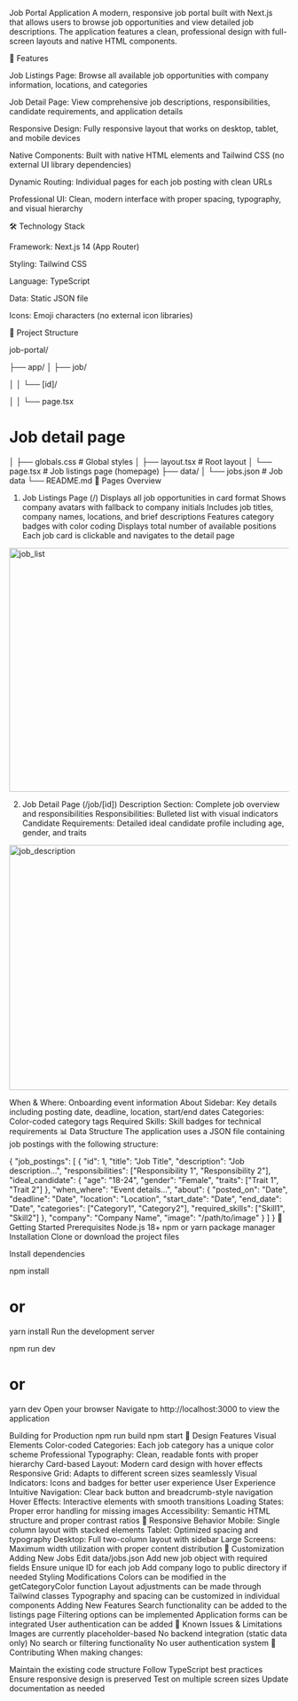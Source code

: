 Job Portal Application
A modern, responsive job portal built with Next.js that allows users to browse job opportunities and view detailed job descriptions. The application features a clean, professional design with full-screen layouts and native HTML components.

🚀 Features

Job Listings Page: Browse all available job opportunities with company information, locations, and categories

Job Detail Page: View comprehensive job descriptions, responsibilities, candidate requirements, and application details

Responsive Design: Fully responsive layout that works on desktop, tablet, and mobile devices

Native Components: Built with native HTML elements and Tailwind CSS (no external UI library dependencies)

Dynamic Routing: Individual pages for each job posting with clean URLs

Professional UI: Clean, modern interface with proper spacing, typography, and visual hierarchy

🛠️ Technology Stack

Framework: Next.js 14 (App Router)

Styling: Tailwind CSS

Language: TypeScript

Data: Static JSON file

Icons: Emoji characters (no external icon libraries)

📁 Project Structure

job-portal/

├── app/
│   ├── job/

│   │   └── [id]/

│   │       └── page.tsx  
# Job detail page
│   ├── globals.css               # Global styles
│   ├── layout.tsx               # Root layout
│   └── page.tsx                 # Job listings page (homepage)
├── data/
│   └── jobs.json                # Job data
└── README.md
🎯 Pages Overview
1. Job Listings Page (/)
Displays all job opportunities in card format
Shows company avatars with fallback to company initials
Includes job titles, company names, locations, and brief descriptions
Features category badges with color coding
Displays total number of available positions
Each job card is clickable and navigates to the detail page  
<img width="830" height="440" alt="job_list" src="https://github.com/user-attachments/assets/7bb5c601-df90-44b0-8a38-1b7499eaf740" />

2. Job Detail Page (/job/[id])
Description Section: Complete job overview and responsibilities
Responsibilities: Bulleted list with visual indicators
Candidate Requirements: Detailed ideal candidate profile including age, gender, and traits
<img width="851" height="442" alt="job_description" src="https://github.com/user-attachments/assets/a1604897-9a2b-4a2b-8a58-075f9ddbbe25" />

When & Where: Onboarding event information
About Sidebar: Key details including posting date, deadline, location, start/end dates
Categories: Color-coded category tags
Required Skills: Skill badges for technical requirements
📊 Data Structure
The application uses a JSON file containing job postings with the following structure:

{
  "job_postings": [
    {
      "id": 1,
      "title": "Job Title",
      "description": "Job description...",
      "responsibilities": ["Responsibility 1", "Responsibility 2"],
      "ideal_candidate": {
        "age": "18-24",
        "gender": "Female",
        "traits": ["Trait 1", "Trait 2"]
      },
      "when_where": "Event details...",
      "about": {
        "posted_on": "Date",
        "deadline": "Date",
        "location": "Location",
        "start_date": "Date",
        "end_date": "Date",
        "categories": ["Category1", "Category2"],
        "required_skills": ["Skill1", "Skill2"]
      },
      "company": "Company Name",
      "image": "/path/to/image"
    }
  ]
}
🚀 Getting Started
Prerequisites
Node.js 18+
npm or yarn package manager
Installation
Clone or download the project files

Install dependencies

npm install
# or
yarn install
Run the development server

npm run dev
# or
yarn dev
Open your browser Navigate to http://localhost:3000 to view the application

Building for Production
npm run build
npm start
🎨 Design Features
Visual Elements
Color-coded Categories: Each job category has a unique color scheme
Professional Typography: Clean, readable fonts with proper hierarchy
Card-based Layout: Modern card design with hover effects
Responsive Grid: Adapts to different screen sizes seamlessly
Visual Indicators: Icons and badges for better user experience
User Experience
Intuitive Navigation: Clear back button and breadcrumb-style navigation
Hover Effects: Interactive elements with smooth transitions
Loading States: Proper error handling for missing images
Accessibility: Semantic HTML structure and proper contrast ratios
📱 Responsive Behavior
Mobile: Single column layout with stacked elements
Tablet: Optimized spacing and typography
Desktop: Full two-column layout with sidebar
Large Screens: Maximum width utilization with proper content distribution
🔧 Customization
Adding New Jobs
Edit data/jobs.json
Add new job object with required fields
Ensure unique ID for each job
Add company logo to public directory if needed
Styling Modifications
Colors can be modified in the getCategoryColor function
Layout adjustments can be made through Tailwind classes
Typography and spacing can be customized in individual components
Adding New Features
Search functionality can be added to the listings page
Filtering options can be implemented
Application forms can be integrated
User authentication can be added
🐛 Known Issues & Limitations
Images are currently placeholder-based
No backend integration (static data only)
No search or filtering functionality
No user authentication system
🤝 Contributing
When making changes:

Maintain the existing code structure
Follow TypeScript best practices
Ensure responsive design is preserved
Test on multiple screen sizes
Update documentation as needed
